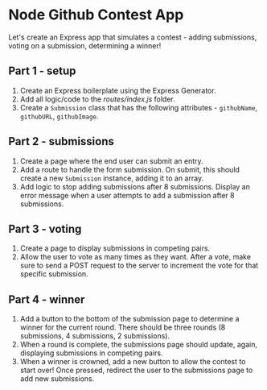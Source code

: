 # Node Github Contest App

Let's create an Express app that simulates a contest - adding submissions, voting on a submission, determining a winner!

## Part 1 - setup

1. Create an Express boilerplate using the Express Generator.
1. Add all logic/code to the *routes/index.js* folder.
1. Create a `Submission` class that has the following attributes - `githubName`, `githubURL`, `githubImage`.

## Part 2 - submissions

1. Create a page where the end user can submit an entry.
1. Add a route to handle the form submission. On submit, this should create a new `Submission` instance, adding it to an array.
1. Add logic to stop adding submissions after 8 submissions. Display an error message when a user attempts to add a submission after 8 submissions.

## Part 3 - voting

1. Create a page to display submissions in competing pairs.
1. Allow the user to vote as many times as they want. After a vote, make sure to send a POST request to the server to increment the vote for that specific submission.

## Part 4 - winner

1. Add a button to the bottom of the submission page to determine a winner for the current round. There should be three rounds (8 submissions, 4 submissions, 2 submissions).
1. When a round is complete, the submissions page should update, again, displaying submissions in competing pairs.
1. When a winner is crowned, add a new button to allow the contest to start over! Once pressed, redirect the user to the submissions page to add new submissions.
